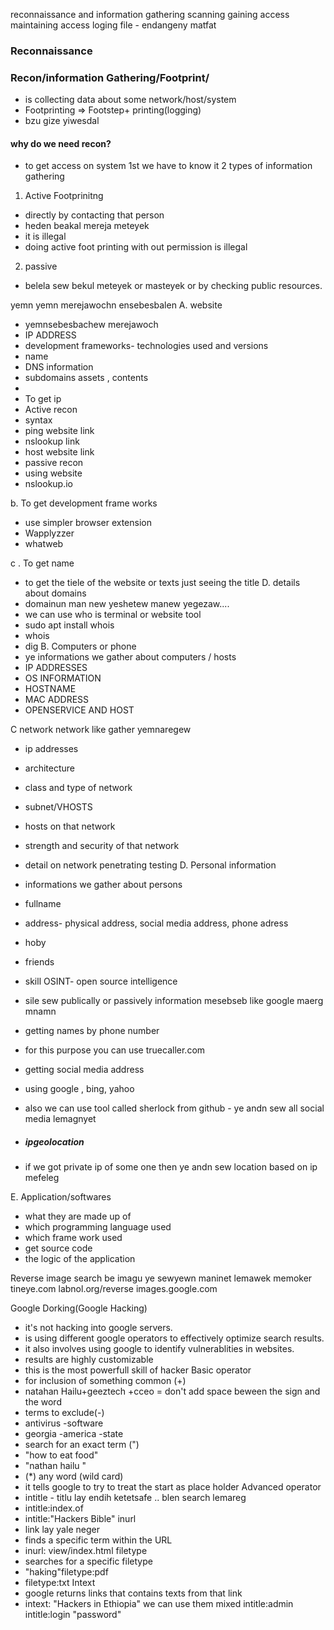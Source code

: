 reconnaissance and information gathering
scanning
gaining access
maintaining access
loging file - endangeny matfat 

### Reconnaissance
### Recon/information Gathering/Footprint/
- is collecting data about some network/host/system
- Footprinting => Footstep+ printing(logging)
- bzu gize yiwesdal
#### why do we need recon?
- to get access on system 1st we have to know it 
2 types of information gathering
1. Active Footprinitng 
- directly by contacting that person
- heden beakal mereja meteyek
- it is illegal 
- doing active foot printing with out permission is illegal
2. passive
- belela sew bekul meteyek or masteyek or by checking public resources.

yemn yemn merejawochn ensebesbalen
A. website 
- yemnsebesbachew merejawoch
- IP ADDRESS
-  development frameworks- technologies used and versions 
- name
- DNS information
- subdomains assets , contents
- 
- To get ip
- Active recon
- syntax
- ping website link
- nslookup link
- host website link 
- passive recon 
- using website
- nslookup.io

b. To get development frame works

- use simpler browser extension
- Wapplyzzer
- whatweb

c . To get name
- to get the tiele of the website or texts just seeing the title
D.  details about domains
- domainun man new yeshetew manew yegezaw....
 - we can use who is terminal or website tool 
 - sudo apt install whois 
 - whois 
 - dig
B. Computers or phone
- ye informations we gather about computers / hosts
- IP ADDRESSES
- OS INFORMATION
- HOSTNAME
- MAC ADDRESS
- OPENSERVICE AND HOST

C network
network like gather yemnaregew 
- ip addresses
- architecture
- class and type of network
- subnet/VHOSTS
- hosts on that network
- strength and security of that network
- detail on network penetrating testing
D. Personal information
- informations we gather about persons
- fullname
- address- physical address, social media address, phone adress
- hoby 
- friends
- skill
OSINT- open source intelligence 
- sile sew publically or passively information mesebseb like google maerg mnamn

- getting names by phone number
- for this purpose you can use truecaller.com

- getting social media address
-  using google , bing, yahoo

- also we can use tool called sherlock from github - ye andn sew all social media lemagnyet 
- ##### ipgeolocation 
- if we got private ip of some one then ye andn sew location based on ip mefeleg 

E. Application/softwares
- what they are made up of
- which programming language used
- which frame work used
- get source code
- the logic of the application

Reverse image search 
be imagu ye sewyewn maninet lemawek memoker
tineye.com
labnol.org/reverse
images.google.com 

Google Dorking(Google Hacking)
- it's not hacking into google servers.
- is using different google operators to effectively optimize search results.
- it also involves using google to identify vulnerablities in websites.
- results are highly customizable
- this is the most powerfull skill of hacker
Basic operator
- for inclusion of something common (+)
- natahan Hailu+geeztech +cceo = don't add space beween the sign and the word
- terms to exclude(-)
- antivirus -software
- georgia -america -state
- search for an exact term (")
- "how to eat food"
- "nathan hailu "
- (*) any word (wild card)
- it tells google to try to treat the start as place holder 
Advanced operator
- intitle - titlu lay endih ketetsafe .. blen search lemareg
- intitle:index.of
- intitle:"Hackers Bible"
inurl
- link lay yale neger
- finds a specific term within the URL
- inurl: view/index.html
filetype
- searches for a specific filetype
- "haking"filetype:pdf
- filetype:txt
Intext
- google returns links that contains texts from that link
- intext: "Hackers in Ethiopia"
we can use them mixed 
intitle:admin intitle:login "password"

